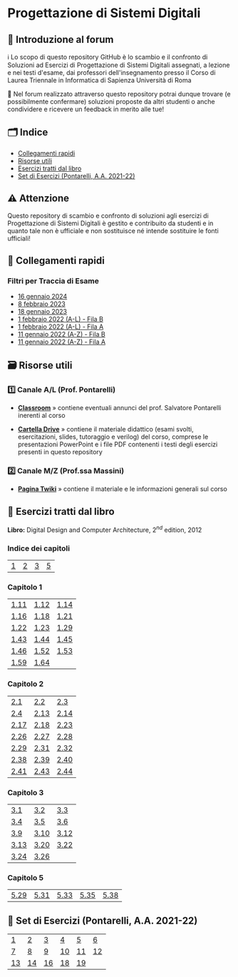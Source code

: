 # Progettazione di Sistemi Digitali

## 👋 Introduzione al forum

ℹ️ Lo scopo di questo repository GitHub è lo scambio e il confronto di Soluzioni ad Esercizi di Progettazione di Sistemi Digitali assegnati, a lezione e nei testi d'esame, dai professori dell'insegnamento presso il Corso di Laurea Triennale in Informatica di Sapienza Università di Roma

💬 Nel forum realizzato attraverso questo repository potrai dunque trovare (e possibilmente confermare) soluzioni proposte da altri studenti o anche condividere e ricevere un feedback in merito alle tue!

## 🗂 Indice

- [Collegamenti rapidi](#-collegamenti-rapidi)
- [Risorse utili](#-risorse-utili)
- [Esercizi tratti dal libro](#-esercizi-tratti-dal-libro)
- [Set di Esercizi (Pontarelli, A.A. 2021-22)](#-set-di-esercizi-pontarelli-aa-2021-22)

## ⚠️ Attenzione

Questo repository di scambio e confronto di soluzioni agli esercizi di Progettazione di Sistemi Digitali è gestito e contribuito da studenti e in quanto tale non è ufficiale e non sostituisce né intende sostituire le fonti ufficiali!

## 🔗 Collegamenti rapidi

### Filtri per Traccia di Esame

- [16 gennaio 2024](../../discussions?discussions_q=is%3Aopen+label%3A"16+gennaio+2024")
- [8 febbraio 2023](../../discussions?discussions_q=is%3Aopen+label%3A"8+febbraio+2023")
- [18 gennaio 2023](../../discussions?discussions_q=is%3Aopen+label%3A"18+gennaio+2023")
- [1 febbraio 2022 (A-L) - Fila B](../../discussions?discussions_q=is%3Aopen+label%3A%221+febbraio+2022+-+B%22)
- [1 febbraio 2022 (A-L) - Fila A](../../discussions?discussions_q=is%3Aopen+label%3A%221+febbraio+2022+-+A%22)
- [11 gennaio 2022 (A-Z) - Fila B](../../discussions?discussions_q=is%3Aopen+label%3A%2211+gennaio+2022+-+A%22)
- [11 gennaio 2022 (A-Z) - Fila A](../../discussions?discussions_q=is%3Aopen+label%3A%2211+gennaio+2022+-+B%22)

## 🗃 Risorse utili

### 1️⃣ Canale A/L (Prof. Pontarelli)

- [**Classroom**](https://classroom.google.com/c/MTczNjk2NDI1MjI5?cjc=blb53dw) » contiene eventuali annunci del prof. Salvatore Pontarelli inerenti al corso

- [**Cartella Drive**](https://drive.google.com/drive/folders/1yrcePCVNrA-kGAHzX5JdqRXziNENfjt4UW_YhLIxZPPUFavHArMU1fnTGKoX1CRnKPKh-xg2?usp=sharing) » contiene il materiale didattico (esami svolti, esercitazioni, slides, tutoraggio e verilog) del corso, comprese le presentazioni PowerPoint e i file PDF contenenti i testi degli esercizi presenti in questo repository

### 2️⃣ Canale M/Z (Prof.ssa Massini)

- [**Pagina Twiki**](https://twiki.di.uniroma1.it/twiki/view/Architetture1/EO/CanaleE_O) » contiene il materiale e le informazioni generali sul corso

## 📖 Esercizi tratti dal libro

**Libro:** Digital Design and Computer Architecture, $2^{nd}$ edition, 2012

### Indice dei capitoli

|    |    |    |    |
|----|----|----|----|
| [1](#capitolo-1) | [2](#capitolo-2) | [3](#capitolo-3) | [5](#capitolo-5) |

### Capitolo 1

|    |    |    |
|----|----|----|
| [1.11](../../discussions/116) | [1.12](../../discussions/117) | [1.14](../../discussions/111) |
| [1.16](../../discussions/112) | [1.18](../../discussions/113) | [1.21](../../discussions/123) |
| [1.22](../../discussions/115) | [1.23](../../discussions/124) | [1.29](../../discussions/122) |
| [1.43](../../discussions/118) | [1.44](../../discussions/119) | [1.45](../../discussions/120) |
| [1.46](../../discussions/121) | [1.52](../../discussions/126) | [1.53](../../discussions/126) |
| [1.59](../../discussions/127) | [1.64](../../discussions/128) | |

### Capitolo 2

|    |    |    |
|----|----|----|
| [2.1](../../discussions/138)  | [2.2](../../discussions/139)  | [2.3](../../discussions/140) |
| [2.4](../../discussions/141)  | [2.13](../../discussions/147) | [2.14](../../discussions/157) |
| [2.17](../../discussions/158) | [2.18](../../discussions/159) | [2.23](../../discussions/153) |
| [2.26](../../discussions/154) | [2.27](../../discussions/155) | [2.28](../../discussions/161) |
| [2.29](../../discussions/161) | [2.31](../../discussions/162) | [2.32](../../discussions/162) |
| [2.38](../../discussions/163) | [2.39](../../discussions/165) | [2.40](../../discussions/166) |
| [2.41](../../discussions/167) | [2.43](../../discussions/168) | [2.44](../../discussions/169) |

### Capitolo 3

|    |    |    |
|----|----|----|
| [3.1](../../discussions/171) | [3.2](../../discussions/172) | [3.3](../../discussions/173) |
| [3.4](../../discussions/174) | [3.5](../../discussions/178) | [3.6](../../discussions/179) |
| [3.9](../../discussions/176) | [3.10](../../discussions/177) | [3.12](../../discussions/180) |
| [3.13](../../discussions/181) | [3.20](../../discussions/182) | [3.22](../../discussions/183) |
| [3.24](../../discussions/184) | [3.26](../../discussions/185) | |

### Capitolo 5

|    |    |    |    |    |
|----|----|----|----|----|
| [5.29](../../discussions/130) | [5.31](../../discussions/131) | [5.33](../../discussions/132) | [5.35](../../discussions/133) | [5.38](../../discussions/134) |

## 📝 Set di Esercizi (Pontarelli, A.A. 2021-22)

|    |    |    |    |    |    |
|----|----|----|----|----|----|
| [1](../../discussions?discussions_q=is%3Aopen+label%3Apsd1+sort%3Acreated-asc+) | [2](../../discussions?discussions_q=is%3Aopen+label%3Apsd2+sort%3Acreated-asc+) | [3](../../discussions?discussions_q=is%3Aopen+label%3Apsd3+sort%3Acreated-asc+) | [4](../../discussions?discussions_q=is%3Aopen+label%3Apsd4+sort%3Acreated-asc+) | [5](../../discussions?discussions_q=is%3Aopen+label%3Apsd5+sort%3Acreated-asc+) | [6](../../discussions?discussions_q=is%3Aopen+label%3Apsd6+sort%3Acreated-asc+) |
| [7](../../discussions?discussions_q=is%3Aopen+label%3Apsd7+sort%3Acreated-asc+) | [8](../../discussions?discussions_q=is%3Aopen+label%3Apsd8+sort%3Acreated-asc+) | [9](../../discussions?discussions_q=is%3Aopen+label%3Apsd9+sort%3Acreated-asc+) | [10](../../discussions?discussions_q=is%3Aopen+label%3Apsd10+sort%3Acreated-asc+) | [11](../../discussions?discussions_q=is%3Aopen+label%3Apsd11+sort%3Acreated-asc+) | [12](../../discussions?discussions_q=is%3Aopen+label%3Apsd12+sort%3Acreated-asc+) |
| [13](../../discussions?discussions_q=is%3Aopen+label%3Apsd13+sort%3Acreated-asc+) | [14](../../discussions?discussions_q=is%3Aopen+label%3Apsd14+sort%3Acreated-asc+) | [16](../../discussions?discussions_q=is%3Aopen+label%3Apsd16+sort%3Acreated-asc+) | [18](../../discussions?discussions_q=is%3Aopen+label%3Apsd18+sort%3Acreated-asc+) | [19](../../discussions?discussions_q=is%3Aopen+label%3Apsd19+sort%3Acreated-asc+) | |